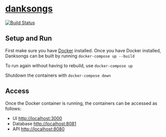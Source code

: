 # [danksongs](https://danksongs.com/)

[![Build Status](https://travis-ci.com/mitchrule/danksongs.svg?branch=main)](https://travis-ci.com/mitchrule/danksongs)

## Setup and Run

First make sure you have [Docker](https://www.docker.com/get-started) installed.
Once you have Docker installed, Danksongs can be built by running `docker-compose up --build`

To run again without having to rebuild, use `docker-compose up`

Shutdown the containers with `docker-compose down`

## Access

Once the Docker container is running, the containers can be accessed as follows:

- UI <http://localhost:3000>
- Database <http://localhost:8081>
- API <http://localhost:8080>
